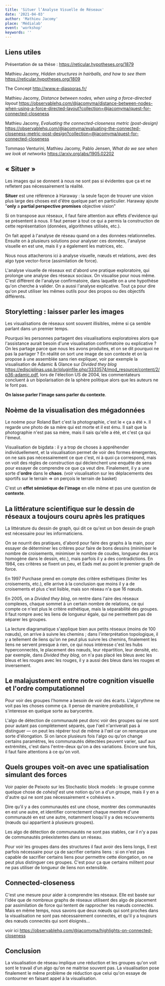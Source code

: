 ```yaml
---
title: 'Situer l’Analyse Visuelle de Réseaux'
date: '2021-04-03'
author: 'Mathieu Jacomy'
place: 'Médialab'
event: 'workshop'
keywords: ''
---
```


## Liens utiles 

Présentation de sa thèse : <https://reticular.hypotheses.org/1879>

Mathieu Jacomy, *Hidden structures in hairballs, and how to see them* <https://reticular.hypotheses.org/1809>

The Concept <http://www.e-diasporas.fr/>

Mathieu Jacomy, *Distance between nodes, when using a force-directed layout* <https://observablehq.com/@jacomyma/distance-between-nodes-when-using-a-force-directed-layout?collection=@jacomyma/quest-for-connected-closeness>

Mathieu Jacomy, *Evaluating the connected-closeness metric (post-design)* <https://observablehq.com/@jacomyma/evaluating-the-connected-closeness-metric-post-design?collection=@jacomyma/quest-for-connected-closeness>

Tommaso Venturini, Mathieu Jacomy, Pablo Jensen, *What do we see when we look at networks* <https://arxiv.org/abs/1905.02202>

## « Situer »

Les images qui se donnent à nous ne sont pas si évidentes que ça et ne refletent pas nécessairement la réalité. 

**Situer** est une référence à Haraway : la seule façon de trouver une vision plus large des choses est d'être quelque part en particulier. Haraway  ajoute “**only** a **partial perspective promises** objective vision”

Si on transpose aux réseaux, il faut faire attention aux effets d'evidence qui se présentent à nous. Il faut penser à tout ce qui a permis la construction de cette représentation (données, algorithmes utilisés, etc.). 

On fait appel à l'analyse de réseau quand on a des données relationnelles. Ensuite on à plusieurs solutions pour analyser ces données, l'analyse visuelle en est une, mais il y a également les matrices, etc.

Nous nous attacherons ici à analyse visuelle, nœuds et relations, avec des algo type vector-force (assimilation de force). 

L'analyse visuelle de réseaux est d'abord une pratique exploratoire, qui prolonge une analyse des réseaux sociaux. On visualise pour nous même. C'est différent de l'analyse confirmatoire, dans laquelle on a une hypothèse qu'on cherche à valider. On a aussi l'analyse explicative. Tout ça pour dire qu'on peut utiliser les mêmes outils pour des propos ou des objectifs différents. 

## Storyletting : laisser parler les images

Les visualisations de réseaux sont souvent illisibles, même si ça semble parlant dans un premier temps. 

Pourquoi les personnes partagent des visualisations exploratoires alors que l'assistance aurait besoin d'une visualisation confirmatoire ou explicative ? On les partage parce que nous les avons produites, et on se dit pourquoi ne pas la partager ? En réalité on sort une image de son contexte et on la propose à une assemblée sans rien expliquer, voir par exemple la visualisation de Adamic & Glance sur *Divided they blog* <https://edisciplinas.usp.br/pluginfile.php/3333574/mod_resource/content/2/p36-adamic.pdf>, lors de l'élection US de 2004, les commentateurs concluent à un bipolarisation de la sphère politique alors que les auteurs ne le font pas.

**On laisse parler l'image sans parler du contexte**.

## Noème de la visualisation des mégadonnées

Le noème pour Roland Bart c'est la photographie, c'est le « ça a été ». Il regarde une photo de sa mère qui est morte et il est ému. Il sait que la photographie n'est pas sa mère, mais il sais qu'elle a été, et c'est ça qui l'émeut.

Visualisation de bigdata : il y a trop de choses à appréhender individuellement, et la visualisation permet de voir des formes émergentes, on ne sais pas nécessairement ce que c'est, ni à quoi ça correspond, mais on voit des règles de construction qui déclenchent une enquête de sens pour essayer de comprendre ce que ça veut dire. Finalement, il y a une sorte d'**ordre** dans le **chaos**. (voir visualisation sur les déplacements des sportifs sur le terrain => on perçois le terrain de basket)

C'est un **effet sémiotique de l'image** en elle même et pas une question de **contexte**.

## La littérature scientifique sur le dessin de réseaux a toujours couru après les pratiques

La littérature du dessin de graph, qui dit ce qu'est un bon dessin de graph est nécessaire pour les informaticiens.

On se nourrit des pratiques, d'abord pour faire des graphs à la main, pour essayer de déterminer les critères pour faire de bons dessins (minimiser le nombre de croisements, minimiser le nombre de coudes, longueur des arcs homogène dans le dessin, etc.), mais parfois il y a des contradictions. En 1984, ces critères se fixent un peu, et Eads met au point le premier graph de force.

En 1997 Purchase prend en compte des critère esthétiques (limiter les croisements, etc.), elle arrive à la conclusion que moins il y a de croisements et plus c'est lisible, mais son réseau n'a que 16 nœuds.

En 2005, on a *Divided they blog*, on rentre dans l'aire des réseaux complexes, chaque sommet à un certain nombre de relations, ce qui compte ce n'est plus le critère esthétique, mais la séparabilité des groupes. Il faut rompre avec les liens de longueur égale, qui ne permettent pas de séparer les groupes.

La lecture diagramatique s'applique bien aux petits réseaux (moins de 100 nœuds), on arrive à suivre les chemins ; dans l'interprétation topologique, il y a tellement de liens qu'on ne peut plus suivre les chemins, finalement les liens ne servent presque à rien, ce qui nous intéresse c'est les hubs hyperconnectés, le placement des nœuds, leur répartition, leur densité, etc. par exemple, dans *Divided they blog*, on n'a pas placé les bleus avec les bleus et les rouges avec les rouges, il y a aussi des bleus dans les rouges et inversement.

## Le malajustement entre notre cognition visuelle et l'ordre computationnel

Pour voir des groupes l'homme a besoin de voir des écarts. L'algorythme ne voit pas les choses comme ça. Il pense de manière probabiliste, il s'interesse en quelque sorte au barycentre. 

L'algo de détection de communauté peut donc voir des groupes qui ne sont pour autant pas complètement séparés, que l'œil n'arriverait pas à distinguer — on peut les répérer tout de même à l'œil car on remarque une sorte d'élongation. Si on lance plusieurs fois l'algo ou qu'on change certains paramètres, les communautés détectées peuvent varier, sauf aux extrémités, c'est dans l'entre-deux qu'on a des variations. Encore une fois, il faut faire attentions à ce qu'on voit.

## Quels groupes voit-on avec une spatialisation simulant des forces

Voir papier de Peixoto sur les Stochastic block models : le groupe comme quelque chose de *cohésif* est une notion qu'on a d'un groupe, mais il y en a d'autre qui ne sont pas nécessairement « cohésives ».

Dire qu'il y a des communautés est une chose, montrer des communautés en est une autre, et identifier correctement chaque membre d'une communauté en est une autre, notamment losqu'il y a des recouvrements (nœuds qui appartient à plusieurs groupes).

Les algo de détection de communautés ne sont pas stables, car il n'y a pas de communautés préexistentes dans un réseau. 

Pour voir les groupes dans des structures il faut avoir des liens longs, Il est parfois nécessaire pour ça de sacrifier certains liens : si on n'est pas capable de sacrifier certains liens pour permettre cette élongation, on ne peut plus distinguer ces groupes. C'est pour ça que certains militent pour ne pas utiliser de longueur de liens non extensible.

## Connected-closeness

C'est une mesure pour aider à comprendre les réseaux. Elle est basée sur l'idée que de nombreux graphs de réseaux utilisent des algo de placement par assimilation de force qui tentent de rapprocher les nœuds connectés. Mais en même temps, nous savons que deux nœuds qui sont proches dans la visualisation ne sont pas nécessairement connectés, et qu'il y a toujours des nœuds connectés qui sont éloignés…

voir ici <https://observablehq.com/@jacomyma/highlights-on-connected-closeness>

 ## Conclusion

La visualisation de réseau implique une réduction et les groupes qu'on voit sont le travail d'un algo qu'on ne maitrise souvent pas. La visualisation pose finalement le même problème de réduction que celui qu'on essaye de contourner en faisant appel à la visualisation.





